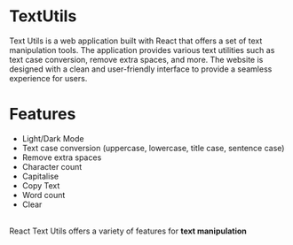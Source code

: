 # TextUtils

Text Utils is a web application built with React that offers a set of text manipulation tools.
The application provides various text utilities such as text case conversion, remove extra spaces, and more. 
The website is designed with a clean and user-friendly interface to provide a seamless experience for users.

# Features

- Light/Dark Mode
- Text case conversion (uppercase, lowercase, title case, sentence case)  
- Remove extra spaces    
- Character count
- Capitalise
- Copy Text
- Word count
- Clear
<br/>
React Text Utils offers a variety of features for <b>text manipulation</b>
<br/>
